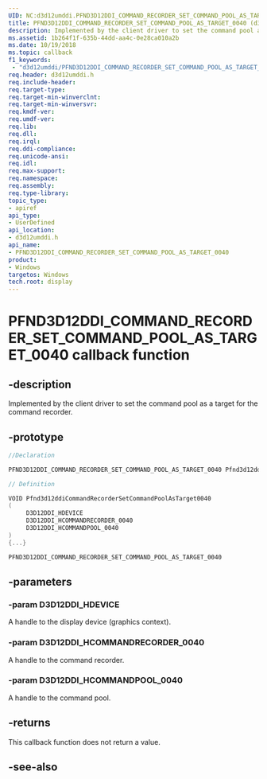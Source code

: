 ```yaml
---
UID: NC:d3d12umddi.PFND3D12DDI_COMMAND_RECORDER_SET_COMMAND_POOL_AS_TARGET_0040
title: PFND3D12DDI_COMMAND_RECORDER_SET_COMMAND_POOL_AS_TARGET_0040 (d3d12umddi.h)
description: Implemented by the client driver to set the command pool as a target for the command recorder.
ms.assetid: 1b264f1f-635b-44dd-aa4c-0e28ca010a2b
ms.date: 10/19/2018
ms.topic: callback
f1_keywords:
 - "d3d12umddi/PFND3D12DDI_COMMAND_RECORDER_SET_COMMAND_POOL_AS_TARGET_0040"
req.header: d3d12umddi.h
req.include-header:
req.target-type:
req.target-min-winverclnt:
req.target-min-winversvr:
req.kmdf-ver:
req.umdf-ver:
req.lib:
req.dll:
req.irql:
req.ddi-compliance:
req.unicode-ansi:
req.idl:
req.max-support:
req.namespace:
req.assembly:
req.type-library:
topic_type:
- apiref
api_type:
- UserDefined
api_location:
- d3d12umddi.h
api_name:
- PFND3D12DDI_COMMAND_RECORDER_SET_COMMAND_POOL_AS_TARGET_0040
product: 
- Windows
targetos: Windows
tech.root: display
---
```


# PFND3D12DDI_COMMAND_RECORDER_SET_COMMAND_POOL_AS_TARGET_0040 callback function

## -description

Implemented by the client driver to set the command pool as a target for the command recorder.

## -prototype

```cpp
//Declaration

PFND3D12DDI_COMMAND_RECORDER_SET_COMMAND_POOL_AS_TARGET_0040 Pfnd3d12ddiCommandRecorderSetCommandPoolAsTarget0040;

// Definition

VOID Pfnd3d12ddiCommandRecorderSetCommandPoolAsTarget0040
(
	 D3D12DDI_HDEVICE
	 D3D12DDI_HCOMMANDRECORDER_0040
	 D3D12DDI_HCOMMANDPOOL_0040
)
{...}

PFND3D12DDI_COMMAND_RECORDER_SET_COMMAND_POOL_AS_TARGET_0040


```

## -parameters

### -param D3D12DDI_HDEVICE

A handle to the display device (graphics context).

### -param D3D12DDI_HCOMMANDRECORDER_0040

A handle to the command recorder.

### -param D3D12DDI_HCOMMANDPOOL_0040

A handle to the command pool.



## -returns

This callback function does not return a value.



## -see-also
